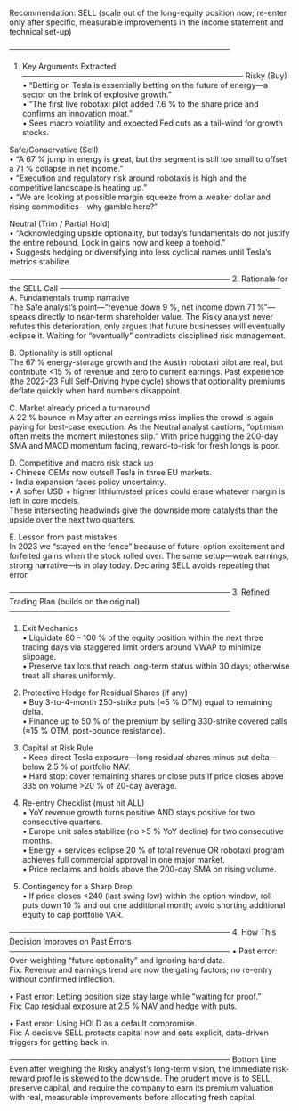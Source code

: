 Recommendation: SELL (scale out of the long-equity position now; re-enter only after specific, measurable improvements in the income statement and technical set-up)

────────────────────────────────────────
1. Key Arguments Extracted
────────────────────────────────────────
Risky (Buy)  
• “Betting on Tesla is essentially betting on the future of energy—a sector on the brink of explosive growth.”  
• “The first live robotaxi pilot added 7.6 % to the share price and confirms an innovation moat.”  
• Sees macro volatility and expected Fed cuts as a tail-wind for growth stocks.

Safe/Conservative (Sell)  
• “A 67 % jump in energy is great, but the segment is still too small to offset a 71 % collapse in net income.”  
• “Execution and regulatory risk around robotaxis is high and the competitive landscape is heating up.”  
• “We are looking at possible margin squeeze from a weaker dollar and rising commodities—why gamble here?”

Neutral (Trim / Partial Hold)  
• “Acknowledging upside optionality, but today’s fundamentals do not justify the entire rebound. Lock in gains now and keep a toehold.”  
• Suggests hedging or diversifying into less cyclical names until Tesla’s metrics stabilize.

────────────────────────────────────────
2. Rationale for the SELL Call
────────────────────────────────────────
A. Fundamentals trump narrative  
   The Safe analyst’s point—“revenue down 9 %, net income down 71 %”—speaks directly to near-term shareholder value. The Risky analyst never refutes this deterioration, only argues that future businesses will eventually eclipse it. Waiting for “eventually” contradicts disciplined risk management.

B. Optionality is still optional  
   The 67 % energy-storage growth and the Austin robotaxi pilot are real, but contribute <15 % of revenue and zero to current earnings.  Past experience (the 2022-23 Full Self-Driving hype cycle) shows that optionality premiums deflate quickly when hard numbers disappoint.

C. Market already priced a turnaround  
   A 22 % bounce in May after an earnings miss implies the crowd is again paying for best-case execution.  As the Neutral analyst cautions, “optimism often melts the moment milestones slip.”  With price hugging the 200-day SMA and MACD momentum fading, reward-to-risk for fresh longs is poor.

D. Competitive and macro risk stack up  
   • Chinese OEMs now outsell Tesla in three EU markets.  
   • India expansion faces policy uncertainty.  
   • A softer USD + higher lithium/steel prices could erase whatever margin is left in core models.  
These intersecting headwinds give the downside more catalysts than the upside over the next two quarters.

E. Lesson from past mistakes  
   In 2023 we “stayed on the fence” because of future-option excitement and forfeited gains when the stock rolled over.  The same setup—weak earnings, strong narrative—is in play today.  Declaring SELL avoids repeating that error.

────────────────────────────────────────
3. Refined Trading Plan (builds on the original)
────────────────────────────────────────
1. Exit Mechanics  
   • Liquidate 80 – 100 % of the equity position within the next three trading days via staggered limit orders around VWAP to minimize slippage.  
   • Preserve tax lots that reach long-term status within 30 days; otherwise treat all shares uniformly.

2. Protective Hedge for Residual Shares (if any)  
   • Buy 3-to-4-month 250-strike puts (≈5 % OTM) equal to remaining delta.  
   • Finance up to 50 % of the premium by selling 330-strike covered calls (≈15 % OTM, post-bounce resistance).

3. Capital at Risk Rule  
   • Keep direct Tesla exposure—long residual shares minus put delta—below 2.5 % of portfolio NAV.  
   • Hard stop: cover remaining shares or close puts if price closes above 335 on volume >20 % of 20-day average.

4. Re-entry Checklist (must hit ALL)  
   • YoY revenue growth turns positive AND stays positive for two consecutive quarters.  
   • Europe unit sales stabilize (no >5 % YoY decline) for two consecutive months.  
   • Energy + services eclipse 20 % of total revenue OR robotaxi program achieves full commercial approval in one major market.  
   • Price reclaims and holds above the 200-day SMA on rising volume.

5. Contingency for a Sharp Drop  
   • If price closes <240 (last swing low) within the option window, roll puts down 10 % and out one additional month; avoid shorting additional equity to cap portfolio VAR.

────────────────────────────────────────
4. How This Decision Improves on Past Errors
────────────────────────────────────────
• Past error: Over-weighting “future optionality” and ignoring hard data.  
  Fix: Revenue and earnings trend are now the gating factors; no re-entry without confirmed inflection.  

• Past error: Letting position size stay large while “waiting for proof.”  
  Fix: Cap residual exposure at 2.5 % NAV and hedge with puts.

• Past error: Using HOLD as a default compromise.  
  Fix: A decisive SELL protects capital now and sets explicit, data-driven triggers for getting back in.

────────────────────────────────────────
Bottom Line
Even after weighing the Risky analyst’s long-term vision, the immediate risk-reward profile is skewed to the downside.  The prudent move is to SELL, preserve capital, and require the company to earn its premium valuation with real, measurable improvements before allocating fresh capital.
